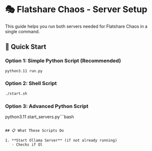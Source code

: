 # 🎭 Flatshare Chaos - Server Setup

This guide helps you run both servers needed for Flatshare Chaos in a single command.

## 🚀 Quick Start

### Option 1: Simple Python Script (Recommended)
```bash
python3.11 run.py
```

### Option 2: Shell Script
```bash
./start.sh
```

### Option 3: Advanced Python Script
python3.11 start_servers.py```bash

```

## 📋 What These Scripts Do

1. **Start Ollama Server** (if not already running)
   - Checks if Ol